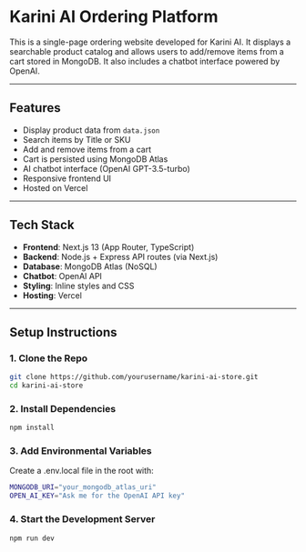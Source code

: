 # Karini AI Ordering Platform

This is a single-page ordering website developed for Karini AI. It displays a searchable product catalog and allows users to add/remove items from a cart stored in MongoDB. It also includes a chatbot interface powered by OpenAI.

---

## Features

- Display product data from `data.json`
- Search items by Title or SKU
- Add and remove items from a cart
- Cart is persisted using MongoDB Atlas
- AI chatbot interface (OpenAI GPT-3.5-turbo)
- Responsive frontend UI
- Hosted on Vercel

---

## Tech Stack

- **Frontend**: Next.js 13 (App Router, TypeScript)
- **Backend**: Node.js + Express API routes (via Next.js)
- **Database**: MongoDB Atlas (NoSQL)
- **Chatbot**: OpenAI API
- **Styling**: Inline styles and CSS
- **Hosting**: Vercel

---

## Setup Instructions

### 1. Clone the Repo

```bash
git clone https://github.com/yourusername/karini-ai-store.git
cd karini-ai-store
```

### 2. Install Dependencies

```bash
npm install
```

### 3. Add Environmental Variables
Create a .env.local file in the root with:

```bash
MONGODB_URI="your_mongodb_atlas_uri"
OPEN_AI_KEY="Ask me for the OpenAI API key"
```

### 4. Start the Development Server

```bash
npm run dev
```
